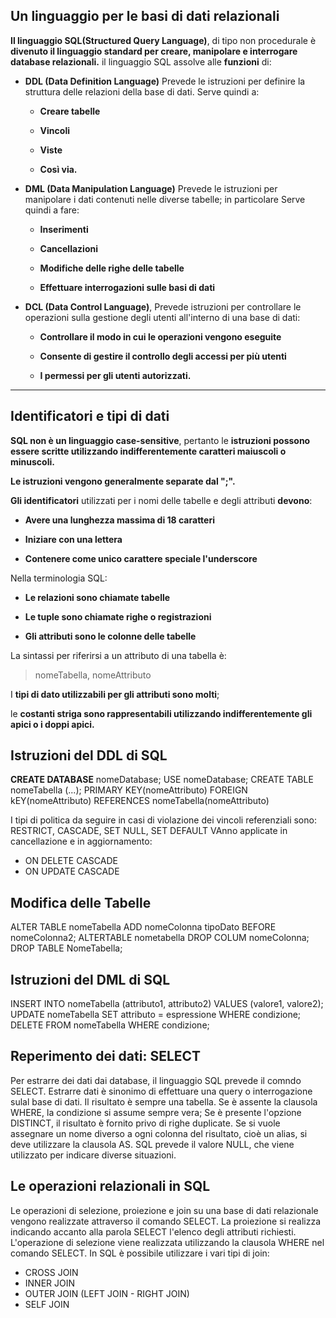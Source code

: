 ## Un linguaggio per le basi di dati relazionali

**Il linguaggio SQL(Structured Query Language)**, di tipo non procedurale è **divenuto il linguaggio standard per creare, manipolare e interrogare database relazionali.**
il linguaggio SQL assolve alle **funzioni** di:

- **DDL (Data Definition Language)**
Prevede le istruzioni per definire la struttura delle relazioni della base di dati. 
Serve quindi a:
	-  **Creare tabelle**
	
	-  **Vincoli**
	
	-  **Viste**
	
	- **Così via.**

- **DML (Data Manipulation Language)**
Prevede le istruzioni per manipolare i dati contenuti nelle diverse tabelle; in particolare 
Serve quindi a fare: 
	- **Inserimenti**
	
	- **Cancellazioni**
	
	- **Modifiche delle righe delle tabelle**
	
	- **Effettuare interrogazioni sulle basi di dati**

- **DCL (Data Control Language)**, Prevede istruzioni per controllare le operazioni sulla gestione degli utenti all'interno di una base di dati:
	- **Controllare il modo in cui le operazioni vengono eseguite**
	
	-  **Consente di gestire il controllo degli accessi per più utenti**
	
	-  **I permessi per gli utenti autorizzati.**
- - - 

## Identificatori e tipi di dati

**SQL non è un linguaggio case-sensitive**, pertanto le **istruzioni possono essere scritte utilizzando indifferentemente caratteri maiuscoli o minuscoli.**

**Le istruzioni vengono generalmente separate dal ";".**

**Gli identificatori** utilizzati per i nomi delle tabelle e degli attributi **devono**:
- **Avere una lunghezza massima di 18 caratteri**

- **Iniziare con una lettera**

- **Contenere come unico carattere speciale l'underscore**

Nella terminologia SQL:
- **Le relazioni sono chiamate tabelle**

- **Le tuple sono chiamate righe o registrazioni**

- **Gli attributi sono le colonne delle tabelle**

La sintassi per riferirsi a un attributo di una tabella è:
> nomeTabella, nomeAttributo

I **tipi di dato utilizzabili per gli attributi sono molti**; 

le **costanti striga sono rappresentabili utilizzando indifferentemente gli apici o i doppi apici.**

## Istruzioni del DDL di SQL

**CREATE DATABASE** nomeDatabase;
USE nomeDatabase;
CREATE TABLE nomeTabella (...);
PRIMARY KEY(nomeAttributo)
FOREIGN kEY(nomeAttributo) REFERENCES nomeTabella(nomeAttributo)

I tipi di politica da seguire in casi di violazione dei vincoli referenziali sono:
RESTRICT, CASCADE, SET NULL, SET DEFAULT
VAnno applicate in cancellazione e in aggiornamento:
- ON DELETE CASCADE
- ON UPDATE CASCADE

## Modifica delle Tabelle

ALTER TABLE nomeTabella ADD nomeColonna tipoDato BEFORE nomeColonna2;
ALTERTABLE nometabella DROP COLUM nomeColonna;
DROP TABLE NomeTabella;

## Istruzioni del DML di SQL

INSERT INTO nomeTabella (attributo1, attributo2) VALUES (valore1, valore2);
UPDATE nomeTabella SET attributo = espressione WHERE condizione;
DELETE FROM nomeTabella WHERE condizione;

## Reperimento dei dati: SELECT

Per estrarre dei dati dai database, il linguaggio SQL prevede il comndo SELECT.
Estrarre dati è sinonimo di effettuare una query o interrogazione sulal base di dati. 
Il risultato è sempre una tabella.
Se è assente la clausola WHERE, la condizione si assume sempre vera;
Se è presente l'opzione DISTINCT, il risultato è fornito privo di righe duplicate.
Se si vuole assegnare un nome diverso a ogni colonna del risultato, cioè un alias, si deve utilizzare la clausola AS.
SQL prevede il valore NULL, che viene utilizzato per indicare diverse situazioni.

## Le operazioni relazionali in SQL

Le operazioni di selezione, proiezione e join su una base di dati relazionale vengono realizzate attraverso il comando SELECT.
La proiezione si realizza indicando accanto alla parola SELECT l'elenco degli attributi richiesti.
L'operazione di selezione viene realizzata utilizzando la clausola WHERE nel comando SELECT.
In SQL è possibile utilizzare i vari tipi di join:
- CROSS JOIN
- INNER JOIN
- OUTER JOIN (LEFT JOIN - RIGHT JOIN)
- SELF JOIN
<!--stackedit_data:
eyJoaXN0b3J5IjpbLTg1MTM4NTkzMV19
-->